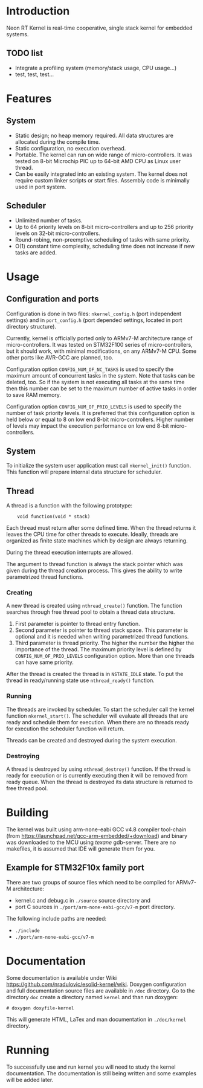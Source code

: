 # Introduction 

Neon RT Kernel is real-time cooperative, single stack kernel for embedded 
systems. 

## TODO list

- Integrate a profiling system (memory/stack usage, CPU usage...)
- test, test, test...


# Features

## System

* Static design; no heap memory required. All data structures are allocated 
    during the compile time.
* Static configuration, no execution overhead.
* Portable. The kernel can run on wide range of micro-controllers. It was tested
    on 8-bit Microchip PIC up to 64-bit AMD CPU as Linux user thread.
* Can be easily integrated into an existing system. The kernel does not require
    custom linker scripts or start files. Assembly code is minimally used in
    port system.

## Scheduler

* Unlimited number of tasks.
* Up to 64 priority levels on 8-bit micro-controllers and up to 256 priority 
    levels on 32-bit micro-controllers.
* Round-robing, non-preemptive scheduling of tasks with same priority.
* O(1) constant time complexity, scheduling time does not increase if new tasks 
    are added.


# Usage

## Configuration and ports

Configuration is done in two files: `nkernel_config.h` (port independent 
settings) and in `port_config.h` (port depended settings, located in port 
directory structure).

Currently, kernel is officially ported only to ARMv7-M architecture range of 
micro-controllers. It was tested on STM32F100 series of micro-controllers, but it
should work, with minimal modifications, on any ARMv7-M CPU. Some other ports 
like AVR-GCC are planned, too.

Configuration option `CONFIG_NUM_OF_NC_TASKS` is used to specify the maximum 
amount of concurrent tasks in the system. Note that tasks can be deleted, too.
So if the system is not executing all tasks at the same time then this number
can be set to the maximum number of active tasks in order to save RAM memory.

Configuration option `CONFIG_NUM_OF_PRIO_LEVELS` is used to specify the number 
of task priority levels. It is preferred that this configuration option is held 
below or equal to 8 on low end 8-bit micro-controllers. Higher number of levels 
may impact the execution performance on low end 8-bit micro-controllers.

## System

To initialize the system user application must call `nkernel_init()` function.
This function will prepare internal data structure for scheduler.

## Thread

A thread is a function with the following prototype: 

        void function(void * stack)
    
Each thread must return after some defined time. When the thread returns it 
leaves the CPU time for other threads to execute. Ideally, threads are organized 
as finite state machines which by design are always returning.

During the thread execution interrupts are allowed. 

The argument to thread function is always the stack pointer which was given 
during the thread creation process. This gives the ability to write parametrized 
thread functions.

### Creating

A new thread is created using `nthread_create()` function. The function searches
through free thread pool to obtain a thread data structure.

1. First parameter is pointer to thread entry function.
2. Second parameter is pointer to thread stack space. This parameter is optional 
and it is needed when writing parametrized thread functions.
3. Third parameter is thread priority. The higher the number the higher the 
importance of the thread. The maximum priority level is defined by 
`CONFIG_NUM_OF_PRIO_LEVELS` configuration option. More than one threads can have
same priority.

After the thread is created the thread is in `NSTATE_IDLE` state. To put the 
thread in ready/running state use `nthread_ready()` function.

### Running

The threads are invoked by scheduler. To start the scheduler call the kernel 
function `nkernel_start()`. The scheduler will evaluate all threads that are 
ready and schedule them for execution. When there are no threads ready for 
execution the scheduler function will return.

Threads can be created and destroyed during the system execution.

### Destroying

A thread is destroyed by using `nthread_destroy()` function. If the thread is 
ready for execution or is currently executing then it will be removed from ready 
queue. When the thread is destroyed its data structure is returned to free 
thread pool.


# Building

The kernel was built using arm-none-eabi GCC v4.8 compiler tool-chain (from 
https://launchpad.net/gcc-arm-embedded/+download) and binary was downloaded
to the MCU using _texane_ gdb-server. There are no makefiles, it is assumed
that IDE will generate them for you.


## Example for STM32F10x family port

There are two groups of source files which need to be compiled for ARMv7-M 
architecture: 
- kernel.c and debug.c in `./source` source directory and 
- port C sources in `./port/arm-none-eabi-gcc/v7-m` port directory.

The following include paths are needed:
- `./include`
- `./port/arm-none-eabi-gcc/v7-m`

# Documentation

Some documentation is available under Wiki 
https://github.com/nradulovic/esolid-kernel/wiki. 
Doxygen configuration and full documentation source files are available in `/doc` 
directory. Go to the directory `doc` create a directory named `kernel` and than 
run doxygen:

    # doxygen doxyfile-kernel

This will generate HTML, LaTex and man documentation in `./doc/kernel` directory.

# Running
To successfully use and run kernel you will need to study the kernel 
documentation. The documentation is still being written and some examples will
be added later.
